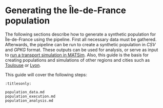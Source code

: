 # Generating the Île-de-France population

The following sections describe how to generate a synthetic population for
Île-de-France using the pipeline. First all necessary data must be gathered.
Afterwards, the pipeline can be run to create a synthetic population in *CSV*
and *GPKG* format. These outputs can be used for analysis, or serve as input
to [run a transport simulation in MATSim](../simulation/simulation_summary.md). Also, this guide
is the basis for creating populations and simulations of other regions and
cities such as [Toulouse](../cases/toulouse.md) or [Lyon](../cases/lyon.md).


This guide will cover the following steps:

```{toctree}
:titlesonly:

population_data.md
population_execution.md
population_analysis.md
```
